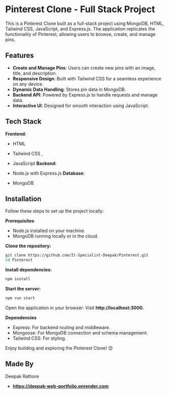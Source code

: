 
# Pinterest Clone - Full Stack Project

This is a Pinterest Clone built as a full-stack project using MongoDB, HTML, Tailwind CSS, JavaScript, and Express.js. The application replicates the functionality of Pinterest, allowing users to browse, create, and manage pins.

## Features

- **Create and Manage Pins**: Users can create new pins with an image, title, and description.  
- **Responsive Design**: Built with Tailwind CSS for a seamless experience on any device.  
- **Dynamic Data Handling**: Stores pin data in MongoDB.  
- **Backend API**: Powered by Express.js to handle requests and manage data.  
- **Interactive UI**: Designed for smooth interaction using JavaScript.

## Tech Stack

**Frontend**:

 - HTML
 - Tailwind CSS ,
 - JavaScript
**Backend**:

 - Node.js with Express.js
**Database**:

 - MongoDB
## Installation
Follow these steps to set up the project locally:

**Prerequisites**
- Node.js installed on your machine.
- MongoDB running locally or in the cloud.

**Clone the repository:**
```bash
git clone https://github.com/It-Specialist-Deepak/Pinterest.git
cd Pinterest

```
**Install dependencies:**
```bash
npm install
```
**Start the server:**
```bash
npm run start
```
Open the application in your browser:
Visit **http://localhost:3000.**

**Dependencies**
- Express: For backend routing and middleware.
- Mongoose: For MongoDB connection and schema management.
- Tailwind CSS: For styling.

Enjoy building and exploring the Pinterest Clone! 😊
## Made By
Deepak Rathore
- **https://deepak-web-portfolio.onrender.com**
